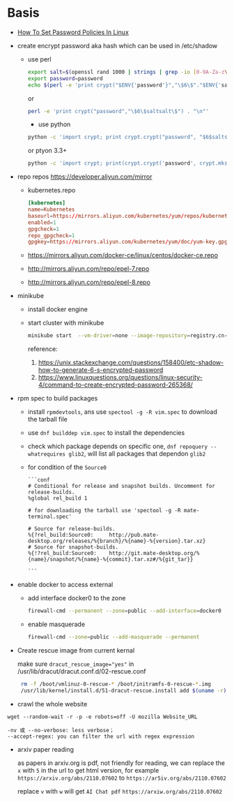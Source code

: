 # Basis

- [How To Set Password Policies In Linux](https://www.ostechnix.com/how-to-set-password-policies-in-linux/)

- create encrypt password aka hash which can be used in  /etc/shadow
  - use perl

    ```sh
    export salt=$(openssl rand 1000 | strings | grep -io [0-9A-Za-z\.\/] |  head -n 16 | tr -d '\n' )
    export password=password
    echo $(perl -e 'print crypt("$ENV{'password'}","\$6\$"."$ENV{'salt'}"."\$")'
    ```

    or

    ```sh
    perl -e 'print crypt("password","\$6\$saltsalt\$") . "\n"'
    ```

    - use python

    ```sh
    python -c 'import crypt; print crypt.crypt("password", "$6$saltsalt$")'
    ```

    or ptyon 3.3+

    ```sh
    python -c 'import crypt; print(crypt.crypt('password', crypt.mksalt(crypt.METHOD_SHA512)))'
    ```

- repo repos https://developer.aliyun.com/mirror
  - kubernetes.repo

    ```conf
    [kubernetes]
    name=Kubernetes
    baseurl=https://mirrors.aliyun.com/kubernetes/yum/repos/kubernetes-el7-x86_64/
    enabled=1
    gpgcheck=1
    repo_gpgcheck=1
    gpgkey=https://mirrors.aliyun.com/kubernetes/yum/doc/yum-key.gpg https://mirrors.aliyun.com/kubernetes/yum/doc/rpm-package-key.gpg
    ```

  - https://mirrors.aliyun.com/docker-ce/linux/centos/docker-ce.repo
  - http://mirrors.aliyun.com/repo/epel-7.repo
  - http://mirrors.aliyun.com/repo/epel-8.repo

- minikube
  - install docker engine
  - start cluster with minikube

    ```sh
    minikube start  --vm-driver=none --image-repository=registry.cn-hangzhou.aliyuncs.com/google_containers
    ```

    reference:
    1. <https://unix.stackexchange.com/questions/158400/etc-shadow-how-to-generate-6-s-encrypted-password>
    2. <https://www.linuxquestions.org/questions/linux-security-4/command-to-create-encrypted-password-265368/>

- rpm spec to build packages
  - install `rpmdevtools`, ans use `spectool -g -R vim.spec` to download the tarball file
  - use `dnf builddep vim.spec` to install the dependencies
  - check which package depends on specific one, `dnf repoquery --whatrequires glib2`, will list all packages that dependon `glib2`
  - for condition of the `Source0`

        ```conf
        # Conditional for release and snapshot builds. Uncomment for release-builds.
        %global rel_build 1

        # for downloading the tarball use 'spectool -g -R mate-terminal.spec'

        # Source for release-builds.
        %{?rel_build:Source0:     http://pub.mate-desktop.org/releases/%{branch}/%{name}-%{version}.tar.xz}
        # Source for snapshot-builds.
        %{!?rel_build:Source0:    http://git.mate-desktop.org/%{name}/snapshot/%{name}-%{commit}.tar.xz#/%{git_tar}}

        ```

- enable docker to access external
  - add  interface docker0 to the zone

    ```sh
    firewall-cmd --permanent --zone=public --add-interface=docker0
    ```

  - enable masquerade

    ```sh
    firewall-cmd --zone=public --add-masquerade --permanent
    ```

- Create rescue image from current kernal

   make sure `dracut_rescue_image="yes"` in /usr/lib/dracut/dracut.conf.d/02-rescue.conf

   ```sh
    rm -f /boot/vmlinuz-0-rescue-* /boot/initramfs-0-rescue-*.img
    /usr/lib/kernel/install.d/51-dracut-rescue.install add $(uname -r) "" /lib/modules/$(uname -r)/vmlinuz
    ```

- crawl the whole website

```shell
wget --random-wait -r -p -e robots=off -U mozilla Website_URL ​​​

-nv 或 --no-verbose: less verbose；
--accept-regex: you can filter the url with regex expression
```

- arxiv paper reading

   as papers in arxiv.org is pdf, not friendly for reading, we can replace the `x` with `5` in the url to get html version, for example
   `https://arxiv.org/abs/2110.07602` to `https://ar5iv.org/abs/2110.07602`

   replace `v` with `w` will get `AI Chat pdf`
    `https://arxiw.org/abs/2110.07602`
